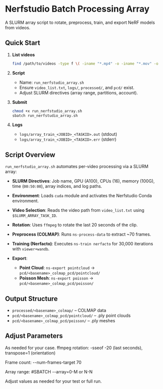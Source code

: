 # Nerfstudio Batch Processing Array

A SLURM array script to rotate, preprocess, train, and export NeRF models from videos.

## Quick Start

1. **List videos**

   ```bash
   find /path/to/videos -type f \( -iname "*.mp4" -o -iname "*.mov" -o -iname "*.avi" -o -iname "*.mkv" \) > video_list.txt
   ```
2. **Script**

   * Name: `run_nerfstudio_array.sh`
   * Ensure `video_list.txt`, `logs/`, `processed/`, and `pcd/` exist.
   * Adjust SLURM directives (array range, partitions, account).
3. **Submit**

   ```bash
   chmod +x run_nerfstudio_array.sh
   sbatch run_nerfstudio_array.sh
   ```
4. **Logs**

   * `logs/array_train_<JOBID>_<TASKID>.out` (stdout)
   * `logs/array_train_<JOBID>_<TASKID>.err` (stderr)

## Script Overview

`run_nerfstudio_array.sh` automates per-video processing via a SLURM array:

* **SLURM Directives**: Job name, GPU (A100), CPUs (16), memory (100G), time (`00:50:00`), array indices, and log paths.
* **Environment**: Loads `cuda` module and activates the Nerfstudio Conda environment.
* **Video Selection**: Reads the video path from `video_list.txt` using `$SLURM_ARRAY_TASK_ID`.
* **Rotation**: Uses `ffmpeg` to rotate the last 20 seconds of the clip.
* **Preprocess (COLMAP)**: Runs `ns-process-data` to extract \~70 frames.
* **Training (Nerfacto)**: Executes `ns-train nerfacto` for 30,000 iterations with `viewer+wandb`.
* **Export**:

  * **Point Cloud**: `ns-export pointcloud` → `pcd/<basename>_colmap_pcd/pointcloud/`
  * **Poisson Mesh**: `ns-export poisson` → `pcd/<basename>_colmap_pcd/poisson/`

## Output Structure

* `processed/<basename>_colmap/` – COLMAP data
* `pcd/<basename>_colmap_pcd/pointcloud/` – .ply point clouds
* `pcd/<basename>_colmap_pcd/poisson/` – .ply meshes

## Adjust Parameters  
As needed for your case.
ffmpeg rotation: -sseof -20 (last seconds), transpose=1 (orientation)

Frame count: --num-frames-target 70

Array range: #SBATCH --array=0-M or N-N

Adjust values as needed for your test or full run.
